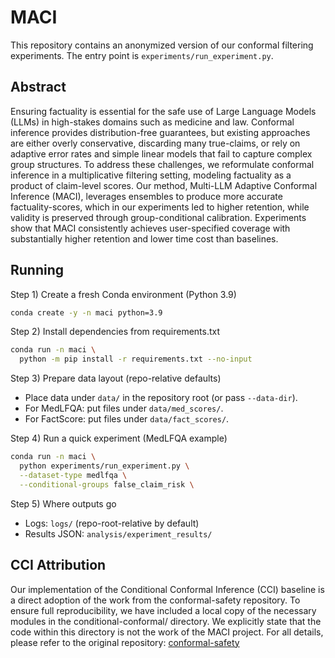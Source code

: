 # MACI
This repository contains an anonymized version of our conformal filtering experiments. The entry point is `experiments/run_experiment.py`.

## Abstract

Ensuring factuality is essential for the safe use of Large Language Models (LLMs) in high-stakes domains such as medicine and law. Conformal inference provides distribution-free guarantees, but existing approaches are either overly conservative, discarding many true-claims, or rely on adaptive error rates and simple linear models that fail to capture complex group structures. To address these challenges, we reformulate conformal inference in a multiplicative filtering setting, modeling factuality as a product of claim-level scores. Our method, Multi-LLM Adaptive Conformal Inference (MACI), leverages ensembles to produce more accurate factuality-scores, which in our experiments led to higher retention, while validity is preserved through group-conditional calibration. Experiments show that MACI consistently achieves user-specified coverage with substantially higher retention and lower time cost than baselines.

## Running

Step 1) Create a fresh Conda environment (Python 3.9)

```bash
conda create -y -n maci python=3.9
```

Step 2) Install dependencies from requirements.txt

```bash
conda run -n maci \
  python -m pip install -r requirements.txt --no-input
```

Step 3) Prepare data layout (repo-relative defaults)

- Place data under `data/` in the repository root (or pass `--data-dir`).
- For MedLFQA: put files under `data/med_scores/`.
- For FactScore: put files under `data/fact_scores/`.

Step 4) Run a quick experiment (MedLFQA example)

```bash
conda run -n maci \
  python experiments/run_experiment.py \
  --dataset-type medlfqa \
  --conditional-groups false_claim_risk \
```

Step 5) Where outputs go

- Logs: `logs/` (repo-root-relative by default)
- Results JSON: `analysis/experiment_results/`



## CCI Attribution
Our implementation of the Conditional Conformal Inference (CCI) baseline is a direct adoption of the work from the conformal-safety repository. To ensure full reproducibility, we have included a local copy of the necessary modules in the conditional-conformal/ directory. We explicitly state that the code within this directory is not the work of the MACI project. For all details, please refer to the original repository: [conformal-safety](https://github.com/jjcherian/conformal-safety.git)
